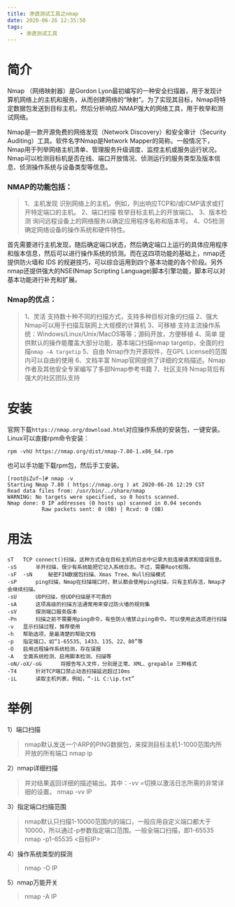 ```yaml
---
title: 渗透测试工具之nmap
date: 2020-06-26 12:35:50
tags:
    - 渗透测试工具
---
```

# 简介
Nmap  （网络映射器）是Gordon Lyon最初编写的一种安全扫描器，用于发现计算机网络上的主机和服务，从而创建网络的“映射”。为了实现其目标，Nmap将特定数据包发送到目标主机，然后分析响应.NMAP强大的网络工具，用于枚举和测试网络。

<!--more-->

Nmap是一款开源免费的网络发现（Network Discovery）和安全审计（Security Auditing）工具。软件名字Nmap是Network Mapper的简称。一般情况下，Nmap用于列举网络主机清单、管理服务升级调度、监控主机或服务运行状况。Nmap可以检测目标机是否在线、端口开放情况、侦测运行的服务类型及版本信息、侦测操作系统与设备类型等信息。


### NMAP的功能包括：
>1、主机发现
识别网络上的主机。例如，列出响应TCP和/或ICMP请求或打开特定端口的主机。
2、端口扫描
枚举目标主机上的开放端口。
3、版本检测
询问远程设备上的网络服务以确定应用程序名称和版本号。
4、OS检测
确定网络设备的操作系统和硬件特性。

首先需要进行主机发现，随后确定端口状态，然后确定端口上运行的具体应用程序和版本信息，然后可以进行操作系统的侦测。而在这四项功能的基础上，nmap还提供防火墙和 IDS 的规避技巧，可以综合运用到四个基本功能的各个阶段。另外nmap还提供强大的NSE(Nmap Scripting Language)脚本引擎功能，脚本可以对基本功能进行补充和扩展。


### Nmap的优点：
>1、灵活
支持数十种不同的扫描方式，支持多种目标对象的扫描
2、强大
Nmap可以用于扫描互联网上大规模的计算机
3、可移植
支持主流操作系统：Windows/Linux/Unix/MacOS等等；源码开放，方便移植
4、简单
提供默认的操作能覆盖大部分功能，基本端口扫描nmap targetip，全面的扫描```nmap –A targetip```
5、自由
Nmap作为开源软件，在GPL License的范围内可以自由的使用
6、文档丰富
Nmap官网提供了详细的文档描述。Nmap作者及其他安全专家编写了多部Nmap参考书籍
7、社区支持
Nmap背后有强大的社区团队支持


# 安装
官网下载```https://nmap.org/download.html```对应操作系统的安装包，一键安装。
Linux可以直接rpm命令安装：
```
rpm -vhU https://nmap.org/dist/nmap-7.80-1.x86_64.rpm
```

也可以手功能下载rpm包，然后手工安装。
```
[root@iZuf~]# nmap -v
Starting Nmap 7.80 ( https://nmap.org ) at 2020-06-26 12:29 CST
Read data files from: /usr/bin/../share/nmap
WARNING: No targets were specified, so 0 hosts scanned.
Nmap done: 0 IP addresses (0 hosts up) scanned in 0.04 seconds
           Raw packets sent: 0 (0B) | Rcvd: 0 (0B)
```

# 用法
```
sT   TCP connect()扫描，这种方式会在目标主机的日志中记录大批连接请求和错误信息。
-sS      半开扫描，很少有系统能把它记入系统日志。不过，需要Root权限。
-sF  -sN     秘密FIN数据包扫描、Xmas Tree、Null扫描模式
-sP      ping扫描，Nmap在扫描端口时，默认都会使用ping扫描，只有主机存活，Nmap才会继续扫描。
-sU      UDP扫描，但UDP扫描是不可靠的
-sA      这项高级的扫描方法通常用来穿过防火墙的规则集
-sV      探测端口服务版本
-Pn      扫描之前不需要用ping命令，有些防火墙禁止ping命令。可以使用此选项进行扫描
-v   显示扫描过程，推荐使用
-h   帮助选项，是最清楚的帮助文档
-p   指定端口，如“1-65535、1433、135、22、80”等
-O   启用远程操作系统检测，存在误报
-A   全面系统检测、启用脚本检测、扫描等
-oN/-oX/-oG      将报告写入文件，分别是正常、XML、grepable 三种格式
-T4      针对TCP端口禁止动态扫描延迟超过10ms
-iL      读取主机列表，例如，“-iL C:\ip.txt”
```


# 举例

1）端口扫描
>nmap默认发送一个ARP的PING数据包，来探测目标主机1-1000范围内所开放的所有端口
nmap ip

2）nmap详细扫描
>并对结果返回详细的描述输出。其中：-vv =切换以激活日志所需的非常详细的设置。
nmap -vv IP

3）指定端口扫描范围
>nmap默认只扫描1-10000范围内的端口，一般应用自定义端口都大于10000，所以通过-p参数指定端口范围。一般全端口扫描，即1-65535
nmap -p1-65535 <目标IP>


4）操作系统类型的探测
>nmap -O IP


5）nmap万能开关
>nmap -A IP

